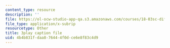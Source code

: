 ```yaml
---
content_type: resource
description: ''
file: https://ol-ocw-studio-app-qa.s3.amazonaws.com/courses/18-03sc-differential-equations-fall-2011/4b4b831fdaa876444f0dce6e8f83c4d9_-0_vZ4t-q0I.srt
file_type: application/x-subrip
resourcetype: Other
title: 3play caption file
uid: 4b4b831f-daa8-7644-4f0d-ce6e8f83c4d9
---
```


